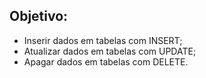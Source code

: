 ## Objetivo:

<ul>
  <li>Inserir dados em tabelas com INSERT;</li>

  <li>Atualizar dados em tabelas com UPDATE;</li>

  <li>Apagar dados em tabelas com DELETE.</li>
</ul>
